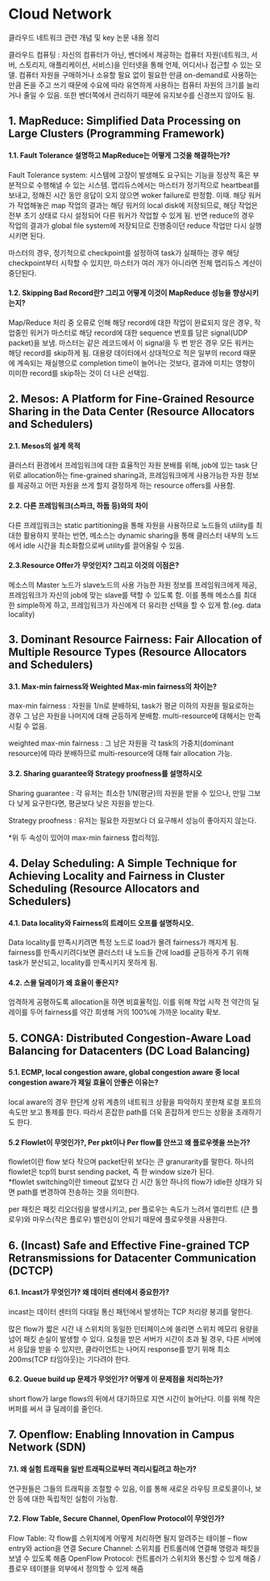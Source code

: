 # Cloud Network

클라우드 네트워크 관련 개념 및 key 논문 내용 정리

클라우드 컴퓨팅 : 자신의 컴퓨터가 아닌, 벤더에서 제공하는 컴퓨터 자원(네트워크, 서버, 스토리지, 애플리케이션, 서비스)을 인터넷을 통해 언제, 어디서나 접근할 수 있는 모델. 컴퓨터 자원을 구매하거나 소유할 필요 없이 필요한 만큼 on-demand로 사용하는 만큼 돈을 주고 쓰기 때문에 수요에 따라 유연하게 사용하는 컴퓨터 자원의 크기를 늘리거나 줄일 수 있음. 또한 벤더쪽에서 관리하기 때문에 유지보수를 신경쓰지 않아도 됨. 


## 1. MapReduce: Simplified Data Processing on Large Clusters (Programming Framework)

#### 1.1. Fault Tolerance 설명하고 MapReduce는 어떻게 그것을 해결하는가?

Fault Tolerance system: 시스템에 고장이 발생해도 요구되는 기능을 정상적 혹은 부분적으로 수행해낼 수 있는 시스템. 맵리듀스에서는 마스터가 정기적으로 heartbeat를 보내고, 정해진 시간 동안 응답이 오지 않으면 woker failure로 판정함. 이때. 해당 워커가 작업해놓은 map 작업의 결과는 해당 워커의 local disk에 저장되므로, 해당 작업은 전부 초기 상태로 다시 설정되어 다른 워커가 작업할 수 있게 됨. 반면 reduce의 경우 작업의 결과가 global file system에 저장되므로 진행중이던 reduce 작업만 다시 실행시키면 된다.

마스터의 경우, 정기적으로 checkpoint를 설정하여 task가 실패하는 경우 해당 checkpoint부터 시작할 수 있지만, 마스터가 여러 개가 아니라면 전체 맵리듀스 계산이 중단된다.

#### 1.2. Skipping Bad Record란? 그리고 어떻게 이것이 MapReduce 성능을 향상시키는지?

Map/Reduce 처리 중 오류로 인해 해당 record에 대한 작업이 완료되지 않은 경우, 작업중인 워커가 마스터로 해당 record에 대한 sequence 번호를 담은 signal(UDP packet)을 보냄. 마스터는 같은 레코드에서 이 signal을 두 번 받은 경우 모든 워커는 해당 record를 skip하게 됨. 대용량 데이터에서 상대적으로 적은 일부의 record 때문에 계속되는 재실행으로 completion time이 늘어나는 것보다, 결과에 미치는 영향이 미미한 record를 skip하는 것이 더 나은 선택임.


## 2. Mesos: A Platform for Fine-Grained Resource Sharing in the Data Center (Resource Allocators and Schedulers)

#### 2.1. Mesos의 설계 목적

클러스터 환경에서 프레임워크에 대한 효율적인 자원 분배를 위해, job에 있는 task 단위로 allocation하는 fine-grained sharing과, 프레임워크에게 사용가능한 자원 정보를 제공하고 어떤 자원을 쓰게 할지 결정하게 하는 resource offers를 사용함.

#### 2.2. 다른 프레임워크(스파크, 하둡 등)와의 차이

다른 프레임워크는 static partitioning을 통해 자원을 사용하므로 노드들의 utility를 최대한 활용하지 못하는 반면, 메소스는 dynamic sharing을 통해 클러스터 내부의 노드에서 idle 시간을 최소화함으로써 utility를 끌어올릴 수 있음.

#### 2.3.Resource Offer가 무엇인지? 그리고 이것의 이점은?

메소스의 Master 노드가 slave노드의 사용 가능한 자원 정보를 프레임워크에게 제공, 프레임워크가 자신의 job에 맞는 slave를 택할 수 있도록 함. 이를 통해 메소스를 최대한 simple하게 하고, 프레임워크가 자신에게 더 유리한 선택을 할 수 있게 함.(eg. data locality)


## 3. Dominant Resource Fairness: Fair Allocation of Multiple Resource Types (Resource Allocators and Schedulers)

#### 3.1. Max-min fairness와 Weighted Max-min fairness의 차이는?

max-min fairness : 자원을 1/n로 분배하되, task가 평균 이하의 자원을 필요로하는 경우 그 남은 자원을 나머지에 대해 균등하게 분배함. multi-resource에 대해서는 만족시킬 수 없음.

weighted max-min fairness : 그 남은 자원을 각 task의 가중치(dominant resource)에 따라 분배하므로 multi-resource에 대해 fair allocation 가능.

#### 3.2. Sharing guarantee와 Strategy proofness를 설명하시오

Sharing guarantee : 각 유저는 최소한 1/N(평균)의 자원을 받을 수 있으나, 만일 그보다 낮게 요구한다면, 평균보다 낮은 자원을 받는다.

Strategy proofness : 유저는 필요한 자원보다 더 요구해서 성능이 좋아지지 않는다.

*위 두 속성이 있어야 max-min fairness 합리적임.


## 4. Delay Scheduling: A Simple Technique for Achieving Locality and Fairness in Cluster Scheduling (Resource Allocators and Schedulers)

#### 4.1. Data locality와 Fairness의 트레이드 오프를 설명하시오.

Data locality를 만족시키려면 특정 노드로 load가 몰려 fairness가 깨지게 됨. fairness를 만족시키려다보면 클러스터 내 노드들 간에 load를 균등하게 주기 위해 task가 분산되고, locality를 만족시키지 못하게 됨.

#### 4.2. 스몰 딜레이가 왜 효율이 좋은지?

엄격하게 공평하도록 allocation을 하면 비효율적임. 이를 위해 작업 시작 전 약간의 딜레이를 두어 fairness를 약간 희생해 거의 100%에 가까운 locality 확보.


## 5. CONGA: Distributed Congestion-Aware Load Balancing for Datacenters (DC Load Balancing)

#### 5.1. ECMP, local congestion aware, global congestion aware 중 local congestion aware가 제일 효율이 안좋은 이유는?

local aware의 경우 한단계 상위 계층의 네트워크 상황을 파악하지 못한채 로컬 포트의 속도만 보고 통제를 한다. 따라서 혼잡한 path를 더욱 혼잡하게 만드는 상황을 초래하기도 한다.

#### 5.2 Flowlet이 무엇인가?, Per pkt이나 Per flow를 안쓰고 왜 플로우렛을 쓰는가?

flowlet이란 flow 보다 작으며 packet단위 보다는 큰 granurarity를 말한다. 하나의 flowlet은 tcp의 burst sending packet, 즉 한 window size가 된다.    
*flowlet switching이란 timeout 값보다 긴 시간 동안 하나의 flow가 idle한 상태가 되면 path를 변경하여 전송하는 것을 의미한다.

per 패킷은 패킷 리오더링을 발생시키고, per 플로우는 속도가 느려서 엘리펀트 (큰 플로우)와 마우스(작은 플로우) 밸런싱이 안되기 때문에 플로우렛을 사용한다.


## 6. (Incast) Safe and Effective Fine-grained TCP Retransmissions for Datacenter Communication (DCTCP)

#### 6.1. Incast가 무엇인가? 왜 데이터 센터에서 중요한가?

incast는 데이터 센터의 다대일 통신 패턴에서 발생하는 TCP 처리량 붕괴를 말한다.

많은 flow가 짧은 시간 내 스위치의 동일한 인터페이스에 쏠리면 스위치 메모리 용량을 넘어 패킷 손실이 발생할 수 있다. 요청을 받은 서버가 시간이 초과 될 경우, 다른 서버에서 응답을 받을 수 있지만, 클라이언트는 나머지 response를 받기 위해 최소 200ms(TCP 타임아웃)는 기다려야 한다.

#### 6.2. Queue build up 문제가 무엇인가? 어떻게 이 문제점을 처리하는가?

short flow가 large flows의 뒤에서 대기하므로 지연 시간이 늘어난다. 이를 위해 작은 버퍼를 써서 큐 딜레이를 줄인다.


## 7. Openflow: Enabling Innovation in Campus Network (SDN)

#### 7.1. 왜 실험 트래픽을 일반 트래픽으로부터 격리시킬려고 하는가?

연구원들은 그들의 트래픽을 조절할 수 있음, 이를 통해 새로운 라우팅 프로토콜이나, 보안 등에 대한 독립적인 실험이 가능함.


#### 7.2. Flow Table, Secure Channel, OpenFlow Protocol이 무엇인가?

Flow Table: 각 flow를 스위치에게 어떻게 처리하면 될지 알려주는 테이블 – flow entry와 action을 연결
Secure Channel: 스위치를 컨트롤러에 연결해 명령과 패킷을 보낼 수 있도록 해줌
OpenFlow Protocol: 컨트롤러가 스위치와 통신할 수 있게 해줌 / 플로우 테이블을 외부에서 정의할 수 있게 해줌
